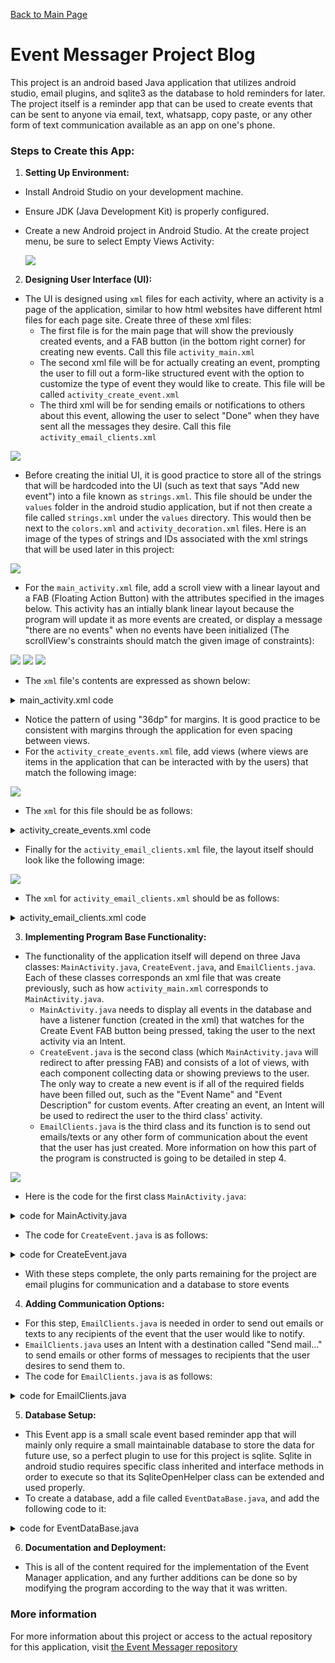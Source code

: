 [Back to Main Page](https://neatpatel.github.io)
# Event Messager Project Blog
This project is an android based Java application that utilizes android studio, email plugins, and sqlite3 as the database to hold reminders for later. The project itself is a reminder app that can be used to create events that can be sent to anyone via email, text, whatsapp, copy paste, or any other form of text communication available as an app on one's phone. 

### Steps to Create this App:

1. **Setting Up Environment:**
- Install Android Studio on your development machine.
- Ensure JDK (Java Development Kit) is properly configured.
- Create a new Android project in Android Studio. At the create project menu, be sure to select Empty Views Activity:

   ![](https://github.com/NeatPatel/eventMessager/blob/main/src/images/emptyViews.png?raw=true)

2. **Designing User Interface (UI):**
- The UI is designed using `xml` files for each activity, where an activity is a page of the application, similar to how html websites have different html files for each page site. Create three of these xml files:
  - The first file is for the main page that will show the previously created events, and a FAB button (in the bottom right corner) for creating new events. Call this file `activity_main.xml`
   - The second xml file will be for actually creating an event, prompting the user to fill out a form-like structured event with the option to customize the type of event they would like to create. This file will be called `activity_create_event.xml`
   - The third xml will be for sending emails or notifications to others about this event, allowing the user to select "Done" when they have sent all the messages they desire. Call this file `activity_email_clients.xml`

![](https://github.com/NeatPatel/eventMessager/blob/main/src/images/xmlFiles.png?raw=true)

- Before creating the initial UI, it is good practice to store all of the strings that will be hardcoded into the UI (such as text that says "Add new event") into a file known as `strings.xml`. This file should be under the `values` folder in the android studio application, but if not then create a file called `strings.xml` under the `values` directory. This would then be next to the `colors.xml` and `activity_decoration.xml` files. Here is an image of the types of strings and IDs associated with the xml strings that will be used later in this project:

![](https://github.com/NeatPatel/eventMessager/blob/main/src/images/stringFile.png?raw=true)

- For the `main_activity.xml` file, add a scroll view with a linear layout and a FAB (Floating Action Button) with the attributes specified in the images below. This activity has an intially blank linear layout because the program will update it as more events are created, or display a message "there are no events" when no events have been initialized (The scrollView's constraints should match the given image of constraints):

![](https://github.com/NeatPatel/eventMessager/blob/main/src/images/constraintLayout.png?raw=true)
![](https://github.com/NeatPatel/eventMessager/blob/main/src/images/FABAttributes.png?raw=true)
![](https://github.com/NeatPatel/eventMessager/blob/main/src/images/linearLayoutMainAttributes.png?raw=true)

- The `xml` file's contents are expressed as shown below:

<details>
   <summary>main_activity.xml code</summary>
   <br>
   
   ```xml
   <?xml version="1.0" encoding="utf-8"?>
   <androidx.constraintlayout.widget.ConstraintLayout xmlns:android="http://schemas.android.com/apk/res/android"
       xmlns:app="http://schemas.android.com/apk/res-auto"
       xmlns:tools="http://schemas.android.com/tools"
       android:layout_width="match_parent"
       android:layout_height="match_parent"
       android:screenOrientation="portrait"
       tools:context=".MainActivity">
   
       <com.google.android.material.floatingactionbutton.FloatingActionButton
           android:id="@+id/floatingActionButton"
           android:layout_width="wrap_content"
           android:layout_height="109dp"
           android:layout_marginEnd="48dp"
           android:layout_marginBottom="48dp"
           android:clickable="true"
           android:contentDescription="@string/event_text"
           android:focusable="true"
           android:onClick="createEventClicked"
           app:fabCustomSize="60dp"
           app:fabSize="auto"
           app:layout_constraintBottom_toBottomOf="parent"
           app:layout_constraintEnd_toEndOf="parent"
           app:maxImageSize="50dp"
           app:shapeAppearanceOverlay="@style/fab_circle"
           app:srcCompat="@android:drawable/ic_input_add" />
   
       <ScrollView
           android:layout_width="0dp"
           android:layout_height="0dp"
           android:contentDescription="@string/first_fragment_label"
           app:layout_constraintBottom_toBottomOf="parent"
           app:layout_constraintEnd_toEndOf="parent"
           app:layout_constraintHorizontal_bias="0.0"
           app:layout_constraintStart_toStartOf="parent"
           app:layout_constraintTop_toTopOf="parent"
           app:layout_constraintVertical_bias="0.0">
   
           <LinearLayout
               android:id="@+id/card_layout"
               android:layout_width="match_parent"
               android:layout_height="wrap_content"
               android:layout_marginStart="36dp"
               android:layout_marginTop="100dp"
               android:layout_marginEnd="36dp"
               android:orientation="vertical" />
       </ScrollView>
   
   </androidx.constraintlayout.widget.ConstraintLayout>
   ```

</details>

- Notice the pattern of using "36dp" for margins. It is good practice to be consistent with margins through the application for even spacing between views.
- For the `activity_create_events.xml` file, add views (where views are items in the application that can be interacted with by the users) that match the following image:

![](https://github.com/NeatPatel/eventMessager/blob/main/src/images/createActivityLayout.png?raw=true)

- The `xml` for this file should be as follows:

<details>
   <summary>activity_create_events.xml code</summary>
   <br>

   ```xml
   <?xml version="1.0" encoding="utf-8"?>
   <androidx.constraintlayout.widget.ConstraintLayout xmlns:android="http://schemas.android.com/apk/res/android"
       xmlns:app="http://schemas.android.com/apk/res-auto"
       xmlns:tools="http://schemas.android.com/tools"
       android:layout_width="match_parent"
       android:layout_height="match_parent"
       android:screenOrientation="portrait"
       tools:context=".CreateEvent">
   
       <ScrollView
           android:layout_width="match_parent"
           android:layout_height="match_parent"
           app:layout_constraintStart_toStartOf="parent"
           app:layout_constraintTop_toTopOf="parent">
   
           <LinearLayout
               android:layout_width="match_parent"
               android:layout_height="wrap_content"
               android:orientation="vertical"
               android:visibility="visible"
               tools:visibility="visible">
   
               <com.google.android.material.textfield.TextInputLayout
                   android:id="@+id/textInputLayout"
                   android:layout_width="335dp"
                   android:layout_height="wrap_content"
                   android:layout_marginStart="36dp"
                   android:layout_marginTop="120dp">
   
                   <com.google.android.material.textfield.TextInputEditText
                       android:id="@+id/event_name"
                       android:layout_width="match_parent"
                       android:layout_height="match_parent"
                       android:background="#ffffff"
                       android:hint="@string/new_event_input_name_text"
                       android:inputType="text"
                       android:maxLines="1"
                       android:overScrollMode="always"
                       android:scrollHorizontally="true"
                       android:textSize="24sp" />
               </com.google.android.material.textfield.TextInputLayout>
   
               <RadioGroup
                   android:layout_width="wrap_content"
                   android:layout_height="68dp"
                   android:layout_marginStart="36dp"
                   android:layout_marginTop="36dp"
                   android:orientation="horizontal">
   
                   <RadioButton
                       android:id="@+id/regular_event_radio"
                       android:layout_width="wrap_content"
                       android:layout_height="match_parent"
                       android:checked="true"
                       android:onClick="customEvent"
                       android:text="@string/regular_event" />
   
                   <RadioButton
                       android:id="@+id/custom_event_radio"
                       android:layout_width="wrap_content"
                       android:layout_height="match_parent"
                       android:onClick="customEvent"
                       android:text="@string/custom_event" />
   
               </RadioGroup>
   
               <LinearLayout
                   android:id="@+id/regular_event"
                   android:layout_width="match_parent"
                   android:layout_height="match_parent"
                   android:orientation="vertical">
   
                   <TextView
                       android:id="@+id/textView4"
                       android:layout_width="match_parent"
                       android:layout_height="wrap_content"
                       android:layout_marginStart="36dp"
                       android:layout_marginTop="36dp"
                       android:layout_marginEnd="36dp"
                       android:text="@string/regular_event_description_text" />
   
                   <EditText
                       android:id="@+id/event_description_multi_regular"
                       android:layout_width="wrap_content"
                       android:layout_height="wrap_content"
                       android:layout_marginStart="36dp"
                       android:layout_marginEnd="36dp"
                       android:autofillHints="@string/event_description_custom"
                       android:ems="10"
                       android:gravity="start|top"
                       android:hint="@string/event_description_regular"
                       android:inputType="textMultiLine"
                       android:textColorHint="@android:color/widget_edittext_dark"
                       android:textSize="20sp" />
   
                   <TextView
                       android:id="@+id/textView2"
                       android:layout_width="match_parent"
                       android:layout_height="wrap_content"
                       android:layout_marginStart="36dp"
                       android:layout_marginTop="36dp"
                       android:layout_marginEnd="36dp"
                       android:text="@string/regular_event_date_text" />
   
                   <EditText
                       android:id="@+id/event_day"
                       android:layout_width="wrap_content"
                       android:layout_height="wrap_content"
                       android:layout_marginStart="36dp"
                       android:layout_marginEnd="36dp"
                       android:autofillHints="@string/event_description_custom"
                       android:ems="10"
                       android:gravity="start|top"
                       android:hint="@string/event_date_regular"
                       android:inputType="textMultiLine"
                       android:textColorHint="@android:color/widget_edittext_dark"
                       android:textSize="20sp" />
               </LinearLayout>
   
               <LinearLayout
                   android:id="@+id/custom_event"
                   android:layout_width="match_parent"
                   android:layout_height="match_parent"
                   android:orientation="vertical"
                   android:visibility="visible"
                   tools:visibility="visible">
   
                   <TextView
                       android:id="@+id/textView"
                       android:layout_width="wrap_content"
                       android:layout_height="wrap_content"
                       android:layout_marginStart="36dp"
                       android:layout_marginTop="36dp"
                       android:layout_marginEnd="36dp"
                       android:text="@string/event_description_custom_title" />
   
                   <EditText
                       android:id="@+id/event_description_multi"
                       android:layout_width="wrap_content"
                       android:layout_height="wrap_content"
                       android:layout_marginStart="36dp"
                       android:layout_marginEnd="36dp"
                       android:autofillHints="@string/event_description_custom"
                       android:ems="10"
                       android:gravity="start|top"
                       android:hint="@string/event_description_custom"
                       android:inputType="textMultiLine"
                       android:textColorHint="@android:color/widget_edittext_dark"
                       android:textSize="20sp" />
               </LinearLayout>
   
               <Button
                   android:id="@+id/button2"
                   android:layout_width="wrap_content"
                   android:layout_height="wrap_content"
                   android:layout_marginStart="36dp"
                   android:layout_marginTop="36dp"
                   android:layout_marginEnd="36dp"
                   android:onClick="previewEvent"
                   android:text="@string/preview_event_button" />
   
               <TextView
                   android:id="@+id/event_preview"
                   android:layout_width="wrap_content"
                   android:layout_height="wrap_content"
                   android:layout_marginStart="36dp"
                   android:layout_marginEnd="36dp"
                   android:text="@string/event_preview" />
   
               <LinearLayout
                   style="?android:attr/buttonBarStyle"
                   android:layout_width="match_parent"
                   android:layout_height="match_parent"
                   android:layout_marginStart="36dp"
                   android:layout_marginTop="36dp"
                   android:layout_marginEnd="36dp"
                   android:orientation="horizontal">
   
                   <Button
                       android:id="@+id/button3"
                       style="?android:attr/buttonBarButtonStyle"
                       android:layout_width="wrap_content"
                       android:layout_height="wrap_content"
                       android:onClick="cancelCreateEvent"
                       android:text="@string/button_cancel" />
   
                   <Button
                       android:id="@+id/button"
                       style="?android:attr/buttonBarButtonStyle"
                       android:layout_width="wrap_content"
                       android:layout_height="wrap_content"
                       android:layout_marginStart="5dp"
                       android:layout_marginEnd="36dp"
                       android:onClick="submitEvent"
                       android:text="@string/button_create_event_name" />
               </LinearLayout>
   
           </LinearLayout>
       </ScrollView>
   
   </androidx.constraintlayout.widget.ConstraintLayout>
   ```

</details>

- Finally for the `activity_email_clients.xml` file, the layout itself should look like the following image:

![](https://github.com/NeatPatel/eventMessager/blob/main/src/images/emailClientsXml.png?raw=true)

- The `xml` for `activity_email_clients.xml` should be as follows:

<details>
   <summary>activity_email_clients.xml code</summary>
   <br>

   ```xml
   <?xml version="1.0" encoding="utf-8"?>
   <androidx.constraintlayout.widget.ConstraintLayout xmlns:android="http://schemas.android.com/apk/res/android"
       xmlns:app="http://schemas.android.com/apk/res-auto"
       xmlns:tools="http://schemas.android.com/tools"
       android:layout_width="match_parent"
       android:layout_height="match_parent"
       tools:context=".EmailClients">
   
       <ScrollView
           android:layout_width="match_parent"
           android:layout_height="match_parent"
           android:layout_marginTop="104dp"
           app:layout_constraintStart_toStartOf="parent"
           app:layout_constraintTop_toTopOf="parent">
   
           <LinearLayout
               android:layout_width="match_parent"
               android:layout_height="wrap_content"
               android:layout_marginStart="36dp"
               android:layout_marginEnd="36dp"
               android:orientation="vertical">
   
               <TextView
                   android:id="@+id/textView3"
                   android:layout_width="match_parent"
                   android:layout_height="wrap_content"
                   android:layout_marginLeft="36dp"
                   android:layout_marginTop="36dp"
                   android:layout_marginRight="36dp"
                   android:text="@string/email_text" />
   
               <EditText
                   android:id="@+id/manyMailBox"
                   android:layout_width="match_parent"
                   android:layout_height="wrap_content"
                   android:layout_marginStart="36dp"
                   android:layout_marginTop="36dp"
                   android:layout_marginEnd="36dp"
                   android:autofillHints="@string/email_example_text"
                   android:ems="10"
                   android:gravity="start|top"
                   android:hint="@string/email_example_text"
                   android:inputType="textMultiLine"
                   android:textColorHint="#716F6F"
                   android:textSize="24sp" />
   
               <Button
                   android:id="@+id/button4"
                   android:layout_width="match_parent"
                   android:layout_height="wrap_content"
                   android:layout_marginStart="36dp"
                   android:layout_marginTop="36dp"
                   android:layout_marginEnd="36dp"
                   android:onClick="sendEmail"
                   android:text="@string/button_send_email_text" />
   
               <Button
                   android:id="@+id/button5"
                   android:layout_width="match_parent"
                   android:layout_height="wrap_content"
                   android:layout_marginLeft="36dp"
                   android:layout_marginRight="36dp"
                   android:onClick="noEmails"
                   android:text="@string/button_cancel_emails_text" />
   
           </LinearLayout>
       </ScrollView>
   </androidx.constraintlayout.widget.ConstraintLayout>
   ```

</details>

3. **Implementing Program Base Functionality:**
- The functionality of the application itself will depend on three Java classes: `MainActivity.java`, `CreateEvent.java`, and `EmailClients.java`. Each of these classes corresponds an xml file that was create previously, such as how `activity_main.xml` corresponds to `MainActivity.java`.
   - `MainActivity.java` needs to display all events in the database and have a listener function (created in the xml) that watches for the Create Event FAB button being pressed, taking the user to the next activity via an Intent.
   - `CreateEvent.java` is the second class (which `MainActivity.java` will redirect to after pressing FAB) and consists of a lot of views, with each component collecting data or showing previews to the user. The only way to create a new event is if all of the required fields have been filled out, such as the "Event Name" and "Event Description" for custom events. After creating an event, an Intent will be used to redirect the user to the third class' activity.
   - `EmailClients.java` is the third class and its function is to send out emails/texts or any other form of communication about the event that the user has just created. More information on how this part of the program is constructed is going to be detailed in step 4.

![](https://github.com/NeatPatel/eventMessager/blob/main/src/images/javaClassNames.png?raw=true)

- Here is the code for the first class `MainActivity.java`:

<details>
   <summary>code for MainActivity.java</summary>
   <br>
   
   ```java
package com.example.eventmanager;

import androidx.appcompat.app.AlertDialog;
import androidx.appcompat.app.AppCompatActivity;
import androidx.cardview.widget.CardView;

import android.content.DialogInterface;
import android.content.Intent;
import android.os.Bundle;
import android.view.View;
import android.widget.Button;
import android.widget.LinearLayout;
import android.widget.TextView;

import java.util.ArrayList;

public class MainActivity extends AppCompatActivity {

    //For eventList, the first parameter is eventDescription and second is eventName
    private ArrayList<String[]> eventList = new ArrayList<>();
    final private EventDataBase db = new EventDataBase(MainActivity.this);

    @Override
    protected void onCreate(Bundle savedInstanceState) {
        super.onCreate(savedInstanceState);
        setContentView(R.layout.activity_main);

        initialize();

        handleViews();
    }

    public void initialize() {
        eventList = db.getAllEvents();
    }

    public void handleViews() {
        for (int i = 0; i < eventList.size(); i++) {
            //Take event list and add CardViews for every item in eventList
            LinearLayout cardLayout = findViewById(R.id.card_layout);
            CardView cardView = new CardView(this);
            LinearLayout.LayoutParams params = new LinearLayout.LayoutParams(LinearLayout.LayoutParams.MATCH_PARENT, LinearLayout.LayoutParams.WRAP_CONTENT);
            if (i > 0) {
                params.topMargin = 36;
            } else {
                params.topMargin = 0;
            }
            cardView.setLayoutParams(params);

            LinearLayout innerCardView = new LinearLayout(this);
            innerCardView.setOrientation(LinearLayout.VERTICAL);
            params = new LinearLayout.LayoutParams(LinearLayout.LayoutParams.MATCH_PARENT, LinearLayout.LayoutParams.WRAP_CONTENT);
            innerCardView.setLayoutParams(params);

            LinearLayout innerTitleLayout = new LinearLayout(this);
            innerTitleLayout.setOrientation(LinearLayout.HORIZONTAL);
            params = new LinearLayout.LayoutParams(LinearLayout.LayoutParams.MATCH_PARENT, LinearLayout.LayoutParams.WRAP_CONTENT);
            innerTitleLayout.setLayoutParams(params);

            createView(innerCardView, innerTitleLayout, eventList.get(i));
            cardView.addView(innerCardView);
            cardLayout.addView(cardView);
        }

        checkEmptyList();
    }

    public void checkEmptyList() {
        if(eventList.size() == 0) {
            LinearLayout cardLayout = findViewById(R.id.card_layout);
            TextView noEventsYet = new TextView(this);
            String noEventsText = "There are no events yet";
            noEventsYet.setText(noEventsText);
            noEventsYet.setTextSize(20);
            LinearLayout.LayoutParams params = new LinearLayout.LayoutParams(LinearLayout.LayoutParams.WRAP_CONTENT, LinearLayout.LayoutParams.WRAP_CONTENT);
            params.topMargin = 100;
            noEventsYet.setLayoutParams(params);
            cardLayout.addView(noEventsYet);
        }
    }

    public void createEventClicked(View v) {
        //Run the create event activity

        Intent createEvent = new Intent(MainActivity.this, CreateEvent.class);
        Bundle bundle = new Bundle();
        for (int i = 0; i < eventList.size(); i++) {
            bundle.putStringArray("KEY_eventList_" + i, eventList.get(i));
        }
        bundle.putInt("KEY_eventList_size", eventList.size());
        createEvent.putExtras(bundle);
        startActivity(createEvent);
    }

    public void createView(LinearLayout innerCardLayout, LinearLayout innerTitleLayout, String[] event) {
        //Create a Card displaying event name and description/items

        LinearLayout.LayoutParams params = new LinearLayout.LayoutParams(LinearLayout.LayoutParams.WRAP_CONTENT, LinearLayout.LayoutParams.WRAP_CONTENT);

        TextView eventDescription = new TextView(this);

        TextView eventName = new TextView(this);
        String message = "Event: " + event[1];
        eventName.setText(message);
        eventName.setTextSize(24);
        params.weight = 0.9f;
        eventName.setLayoutParams(params);

        params = new LinearLayout.LayoutParams(LinearLayout.LayoutParams.WRAP_CONTENT, LinearLayout.LayoutParams.WRAP_CONTENT);
        message = "Event Description:\n" + event[0];
        eventDescription.setText(message);
        eventDescription.setTextSize(14);
        params.topMargin = 10;
        eventDescription.setLayoutParams(params);

        message = "Delete";
        Button delButton = new Button(this);
        delButton.setText(message);
        delButton.setTextSize(14);
        delButton.setOnClickListener(this::deleteView);
        params = new LinearLayout.LayoutParams(LinearLayout.LayoutParams.WRAP_CONTENT, LinearLayout.LayoutParams.WRAP_CONTENT);
        params.weight = 0.1f;
        delButton.setLayoutParams(params);

        innerTitleLayout.addView(eventName);
        innerTitleLayout.addView(delButton);
        innerCardLayout.addView(innerTitleLayout);
        innerCardLayout.addView(eventDescription);
    }

    public void deleteView(View v) {
        DialogInterface.OnClickListener dialogClickListener = (dialog, which) -> {
            if (which == DialogInterface.BUTTON_POSITIVE) {
                LinearLayout cardLayout = findViewById(R.id.card_layout);
                for (int i = 0; i < cardLayout.getChildCount(); i++) {
                    if (cardLayout.getChildAt(i) == v.getParent().getParent().getParent()) {
                        if (db.deleteOne(eventList.get(i)[1], eventList.get(i)[0])) {
                            eventList.remove(i);
                            cardLayout.removeView(cardLayout.getChildAt(i));
                        }
                        break;
                    }
                }

                checkEmptyList();
            }
        };

        AlertDialog.Builder builder = new AlertDialog.Builder(v.getContext());
        builder.setMessage("Are you sure you want to delete this event?").setPositiveButton("Delete", dialogClickListener)
                .setNegativeButton("Cancel", dialogClickListener).show();
    }
}
   ```

</details>

- The code for `CreateEvent.java` is as follows:

<details>
   <summary>code for CreateEvent.java</summary>
   <br>

   ```java
package com.example.eventmanager;

import androidx.appcompat.app.AppCompatActivity;

import android.content.Intent;
import android.os.Bundle;
import android.view.View;
import android.widget.EditText;
import android.widget.LinearLayout;
import android.widget.RadioButton;
import android.widget.TextView;
import android.widget.Toast;

import java.util.ArrayList;
import java.util.Arrays;

public class CreateEvent extends AppCompatActivity {

    //For eventList, the first parameter is eventDescription and second is eventName
    private ArrayList<String[]> eventList = new ArrayList<>();
    final private EventDataBase db = new EventDataBase(CreateEvent.this);

    @Override
    protected void onCreate(Bundle savedInstanceState) {
        super.onCreate(savedInstanceState);
        setContentView(R.layout.activity_create_event);
        LinearLayout customEventLayout = findViewById(R.id.custom_event);
        customEventLayout.setVisibility(View.GONE);

        initialize();
    }

    public void initialize() {
        eventList = db.getAllEvents();
    }

    public void customEvent(View v) {
        RadioButton customEventRadio = findViewById(R.id.custom_event_radio);
        LinearLayout customEventLayout = findViewById(R.id.custom_event);
        LinearLayout regularEventLayout = findViewById(R.id.regular_event);

        if(customEventRadio.isChecked()) {
            customEventLayout.setVisibility(View.VISIBLE);
            regularEventLayout.setVisibility(View.GONE);
        } else {
            customEventLayout.setVisibility(View.GONE);
            regularEventLayout.setVisibility(View.VISIBLE);
        }
    }

    public void submitEvent(View v) {
        RadioButton customEventRadio = findViewById(R.id.custom_event_radio);
        if(customEventRadio.isChecked()) {

            EditText eventDescription = findViewById(R.id.event_description_multi);
            EditText eventName = findViewById(R.id.event_name);
            String eventNameText = String.valueOf(eventName.getText());
            String eventDescriptionText = String.valueOf(eventDescription.getText());

            if(!eventDescriptionText.equals("") && !eventNameText.equals("") && isUnique(eventNameText, eventDescriptionText)) {
                Intent emailClients = new Intent(CreateEvent.this, EmailClients.class);
                Bundle bundle = new Bundle();
                String[] newEvent = {eventDescriptionText, eventNameText};
                if(db.addOne(eventNameText, eventDescriptionText)) {
                    eventList.add(newEvent);
                }

                for(int i = 0; i < eventList.size(); i++) {
                    bundle.putStringArray("KEY_eventList_" + i, eventList.get(i));
                }

                bundle.putInt("KEY_eventList_size", eventList.size());
                bundle.putStringArray("KEY_email_event", eventList.get(eventList.size() - 1));
                emailClients.putExtras(bundle);
                startActivity(emailClients);
            } else {
                Toast.makeText(this, "Please type UNIQUE event Name and Description", Toast.LENGTH_SHORT).show();
              }
        } else {
            EditText eventDescription = findViewById(R.id.event_description_multi_regular);
            EditText eventName = findViewById(R.id.event_name);
            EditText eventDate = findViewById(R.id.event_day);
            String eventNameText = String.valueOf(eventName.getText());
            String eventDescriptionText = String.valueOf(eventDescription.getText());
            String eventDateText = String.valueOf(eventDate.getText());

            String message = eventDescriptionText + "\nDate: " + eventDateText;

            if(!eventDescriptionText.equals("") && !eventNameText.equals("") && !eventDateText.equals("") && isUnique(eventNameText, message)) {
                //Intent mainActivity = new Intent(CreateEvent.this, MainActivity.class);

                Intent emailClients = new Intent(CreateEvent.this, EmailClients.class);
                Bundle bundle = new Bundle();
                String[] newEvent = {message, eventNameText};
                if (db.addOne(eventNameText, eventDescriptionText)) {
                    eventList.add(newEvent);
                }

                for(int i = 0; i < eventList.size(); i++) {
                    bundle.putStringArray("KEY_eventList_" + i, eventList.get(i));
                }

                bundle.putInt("KEY_eventList_size", eventList.size());
                bundle.putStringArray("KEY_email_event", eventList.get(eventList.size() - 1));
                emailClients.putExtras(bundle);
                startActivity(emailClients);
        } else {
                Toast.makeText(this, "Please type UNIQUE event Name, Date, and Description", Toast.LENGTH_SHORT).show();
            }
        }
    }

    public boolean isUnique(String eventName, String eventDescription) {
        String[] checkEvent = {eventDescription, eventName};
        for(int i = 0; i < eventList.size(); i++) {
            if(Arrays.equals(checkEvent, eventList.get(i))) {
                return false;
            }
        }
        return true;
    }

    public void previewEvent(View v) {
        RadioButton customEventRadio = findViewById(R.id.custom_event_radio);

        if(customEventRadio.isChecked()) {
            EditText eventDescription = findViewById(R.id.event_description_multi);
            String eventDescriptionText = String.valueOf(eventDescription.getText());
            TextView tempText = findViewById(R.id.event_preview);

            if(!eventDescriptionText.equals("")) {
                tempText.setText(eventDescriptionText);
            } else {
                Toast.makeText(this, "Please type event Description", Toast.LENGTH_SHORT).show();
            }
        } else {
            EditText eventDescription = findViewById(R.id.event_description_multi_regular);
            EditText eventDate = findViewById(R.id.event_day);
            String eventDescriptionText = String.valueOf(eventDescription.getText());
            String eventDateText = String.valueOf(eventDate.getText());
            TextView tempText = findViewById(R.id.event_preview);

            if(!eventDescriptionText.equals("") && !eventDateText.equals("")) {
                String message = eventDescriptionText + "\nDate: " + eventDateText;
                tempText.setText(message);
            } else {
                Toast.makeText(this, "Please type event Description and Date", Toast.LENGTH_SHORT).show();
            }
        }
    }

    public void cancelCreateEvent(View v) {
        Intent mainActivity = new Intent(CreateEvent.this, MainActivity.class);
        Bundle bundle = new Bundle();

        for(int i = 0; i < eventList.size(); i++) {
            bundle.putStringArray("KEY_eventList_" + i, eventList.get(i));
        }

        bundle.putInt("KEY_eventList_size", eventList.size());
        mainActivity.putExtras(bundle);
        startActivity(mainActivity);
    }
}
   ```

</details>

- With these steps complete, the only parts remaining for the project are email plugins for communication and a database to store events

4. **Adding Communication Options:**
- For this step, `EmailClients.java` is needed in order to send out emails or texts to any recipients of the event that the user would like to notify.
- `EmailClients.java` uses an Intent with a destination called "Send mail..." to send emails or other forms of messages to recipients that the user desires to send them to.
- The code for `EmailClients.java` is as follows:

<details>
   <summary>code for EmailClients.java</summary>
   <br>

   ```java
package com.example.eventmanager;

import androidx.appcompat.app.AppCompatActivity;

import android.content.Intent;
import android.os.Bundle;
import android.view.View;
import android.widget.EditText;
import android.widget.Toast;

import java.util.ArrayList;

public class EmailClients extends AppCompatActivity {

    private ArrayList<String[]> eventList = new ArrayList<>();
    final private EventDataBase db = new EventDataBase(EmailClients.this);
    private String[] emailEvent = new String[]{};
    @Override
    protected void onCreate(Bundle savedInstanceState) {
        super.onCreate(savedInstanceState);
        setContentView(R.layout.activity_email_clients);

        initialize();
    }

    public void initialize() {
        if(getIntent() != null) {
            Intent contentReceived = getIntent();
            Bundle bundle = contentReceived.getExtras();

            if(bundle != null) {
                emailEvent = bundle.getStringArray("KEY_email_event");
            }
        }
        eventList = db.getAllEvents();
    }

    public void sendEmail(View v) {
        EditText emailBox = findViewById(R.id.manyMailBox);

        if(!String.valueOf(emailBox.getText()).equals("")) {
            Intent emailIntent = new Intent(Intent.ACTION_SEND);
            emailIntent.setType("text/plain");

            String eventName = emailEvent[1];
            String eventDescription = emailEvent[0];
            String[] emails = String.valueOf(emailBox.getText()).split(",", 0);

            emailIntent.putExtra(Intent.EXTRA_EMAIL, emails);
            emailIntent.putExtra(Intent.EXTRA_SUBJECT, "Event Email Notification");
            emailIntent.putExtra(Intent.EXTRA_TEXT, "Hello there!\nYou are being notified about the following Event: " + eventName + "\nThis event has the following description:\n" + eventDescription);

            try {
                startActivity(Intent.createChooser(emailIntent, "Send mail..."));
            } catch (android.content.ActivityNotFoundException ex) {
                Toast.makeText(this, "There is no email client installed.", Toast.LENGTH_SHORT).show();
            }
        } else {
            Toast.makeText(this, "Please enter at least one email address", Toast.LENGTH_SHORT).show();
        }
    }

    public void noEmails(View v) {
        Intent mainActivity = new Intent(EmailClients.this, MainActivity.class);
        Bundle bundle = new Bundle();

        for(int i = 0; i < eventList.size(); i++) {
            bundle.putStringArray("KEY_eventList_" + i, eventList.get(i));
        }

        bundle.putInt("KEY_eventList_size", eventList.size());
        mainActivity.putExtras(bundle);
        startActivity(mainActivity);
    }
}
```

</details>

5. **Database Setup:**
- This Event app is a small scale event based reminder app that will mainly only require a small maintainable database to store the data for future use, so a perfect plugin to use for this project is sqlite. Sqlite in android studio requires specific class inherited and interface methods in order to execute so that its SqliteOpenHelper class can be extended and used properly.
- To create a database, add a file called `EventDataBase.java`, and add the following code to it:

<details>
   <summary>code for EventDataBase.java</summary>
   <br>

   ```java
package com.example.eventmanager;

import android.content.ContentValues;
import android.content.Context;
import android.database.Cursor;
import android.database.sqlite.SQLiteDatabase;
import android.database.sqlite.SQLiteOpenHelper;

import androidx.annotation.Nullable;

import java.util.ArrayList;

public class EventDataBase extends SQLiteOpenHelper {

    public static final String TABLE_NAME = "events";
    public static final String COLUMN_EVENT_NAME = "EVENT_NAME";
    public static final String COLUMN_EVENT_DESC = "EVENT_DESC";

    //Constructor for superclass SQLiteOpenHelper
    public EventDataBase(@Nullable Context context) {
        super(context, "events.db", null, 1);
    }

    //This method is executed the first time a database is called in program for initialization
    @Override
    public void onCreate(SQLiteDatabase db) {
        String createTableStatement = "CREATE TABLE " + TABLE_NAME + " (" + COLUMN_EVENT_NAME + " TEXT NOT NULL, " + COLUMN_EVENT_DESC + " TEXT NOT NULL, UNIQUE (" + COLUMN_EVENT_NAME + ", " + COLUMN_EVENT_DESC + "))";

        db.execSQL(createTableStatement);
    }

    //This method is called every time the version number changes
    @Override
    public void onUpgrade(SQLiteDatabase db, int oldVersion, int newVersion) {

    }

    public boolean addOne(String eventName, String eventDesc) {
        SQLiteDatabase db = this.getWritableDatabase();
        ContentValues cv = new ContentValues();

        cv.put(COLUMN_EVENT_NAME, eventName);
        cv.put(COLUMN_EVENT_DESC, eventDesc);

        long insert = db.insert(TABLE_NAME, null, cv);

        db.close();

        return insert != -1;
    }

    public boolean deleteOne(String eventName, String eventDesc) {
        SQLiteDatabase db = this.getWritableDatabase();
        //DELETE FROM TABLE_NAME WHERE COLUMN_EVENT_NAME = 'eventName' AND COLUMN_EVENT_DESC = 'eventDesc';
        String queryString = "DELETE FROM " + TABLE_NAME + " WHERE " + COLUMN_EVENT_NAME + " = \"" + eventName + "\" AND " + COLUMN_EVENT_DESC + " = \"" + eventDesc + "\"";

        Cursor cursor = db.rawQuery(queryString, null);

        boolean resultBoolean = !cursor.moveToFirst();
        cursor.close();
        db.close();
        return resultBoolean;
    }

    public ArrayList<String[]> getAllEvents() {
        ArrayList<String[]> events = new ArrayList<>();

        String queryString = "SELECT * FROM " + TABLE_NAME;
        SQLiteDatabase db = this.getReadableDatabase();

        Cursor cursor = db.rawQuery(queryString, null);

        if(cursor.moveToFirst()) {
            do {
                String eventName = cursor.getString(0);
                String eventDesc = cursor.getString(1);

                String[] newEvent = {eventDesc, eventName};
                events.add(newEvent);
            } while(cursor.moveToNext());
        }

        //Close both cursor and database once the connection is complete
        cursor.close();
        db.close();
        return events;
    }
}
   ```

</details>

6. **Documentation and Deployment:**
- This is all of the content required for the implementation of the Event Manager application, and any further additions can be done so by modifying the program according to the way that it was written.

### More information

For more information about this project or access to the actual repository for this application, visit [the Event Messager repository](https://github.com/NeatPatel/eventMessager)
